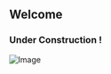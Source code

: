 ## Welcome 
### Under Construction !


![Image](https://images.unsplash.com/photo-1519785254496-edc1cf3a419a?ixlib=rb-0.3.5&ixid=eyJhcHBfaWQiOjEyMDd9&s=53eb069b884bd47d18a0b5f9c2f527e0&auto=format&fit=crop&w=1400&q=80)
